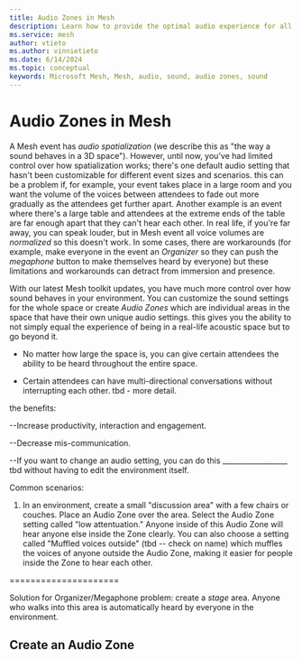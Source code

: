 ```yaml
---
title: Audio Zones in Mesh
description: Learn how to provide the optimal audio experience for all attendees in a Mesh event. 
ms.service: mesh
author: vtieto
ms.author: vinnietieto
ms.date: 6/14/2024
ms.topic: conceptual
keywords: Microsoft Mesh, Mesh, audio, sound, audio zones, sound
---
```


# Audio Zones in Mesh

A Mesh event has *audio spatialization* (we describe this as "the way a sound behaves in a 3D space"). However, until now, you've had limited control over how spatialization works; there's one default audio setting that hasn't been customizable for different event sizes and scenarios. this can be a problem if, for example, your event takes place in a large room and you want the volume of the voices between attendees to fade out more gradually as the attendees get further apart. Another example is an event where there's a large table and attendees at the extreme ends of the table are far enough apart that they can't hear each other. In real life, if you're far away, you can speak louder, but in Mesh event all voice volumes are *normalized* so this doesn't work. In some cases, there are workarounds (for example, make everyone in the event an *Organizer* so they can push the *megaphone* button to make themselves heard by everyone) but these limitations and workarounds can detract from immersion and presence. 

With our latest Mesh toolkit updates, you have much more control over how sound behaves in your environment. You can customize the sound settings for the whole space or create *Audio Zones* which are individual areas in the space that have their own unique audio settings. this gives you the ability to not simply equal the experience of being in a real-life acoustic space but to go beyond it. 

- No matter how large the space is, you can give certain attendees the ability to be heard throughout the entire space.

- Certain attendees can have multi-directional conversations without interrupting each other. tbd - more detail.

the benefits:

--Increase productivity, interaction and engagement.

--Decrease mis-communication.

--If you want to change an audio setting, you can do this __________________ tbd without having to edit the environment itself.

Common scenarios:

1. In an environment, create a small "discussion area" with a few chairs or couches. Place an Audio Zone over the area. Select the Audio Zone setting called "low attentuation." Anyone inside of this Audio Zone will hear anyone else inside the Zone clearly. You can also choose a setting called "Muffled voices outside" (tbd -- check on name) which muffles the voices of anyone outside the Audio Zone, making it easier for people inside the Zone to hear each other.


=====================

Solution for Organizer/Megaphone problem: create a *stage* area. Anyone who walks into this area is automatically heard by everyone in the environment. 

## Create an Audio Zone

